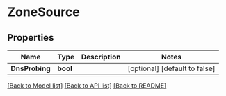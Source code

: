 # ZoneSource

## Properties

Name | Type | Description | Notes
------------ | ------------- | ------------- | -------------
**DnsProbing** | **bool** |  | [optional] [default to false]

[[Back to Model list]](../README.md#documentation-for-models) [[Back to API list]](../README.md#documentation-for-api-endpoints) [[Back to README]](../README.md)


